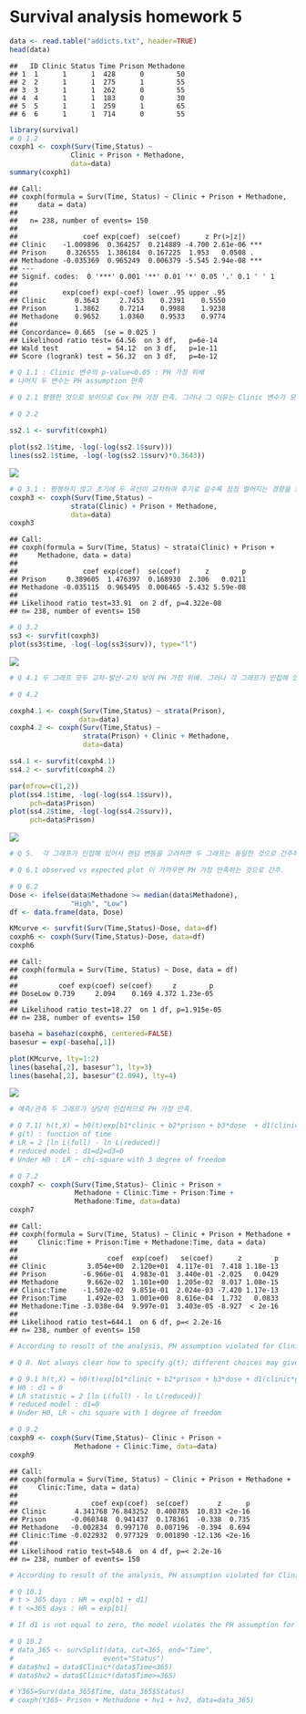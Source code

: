Survival analysis homework 5
================

``` r
data <- read.table("addicts.txt", header=TRUE)
head(data)
```

    ##   ID Clinic Status Time Prison Methadone
    ## 1  1      1      1  428      0        50
    ## 2  2      1      1  275      1        55
    ## 3  3      1      1  262      0        55
    ## 4  4      1      1  183      0        30
    ## 5  5      1      1  259      1        65
    ## 6  6      1      1  714      0        55

``` r
library(survival)
# Q 1.2
coxph1 <- coxph(Surv(Time,Status) ~
               Clinic + Prison + Methadone,
               data=data)
summary(coxph1)
```

    ## Call:
    ## coxph(formula = Surv(Time, Status) ~ Clinic + Prison + Methadone, 
    ##     data = data)
    ## 
    ##   n= 238, number of events= 150 
    ## 
    ##                coef exp(coef)  se(coef)      z Pr(>|z|)    
    ## Clinic    -1.009896  0.364257  0.214889 -4.700 2.61e-06 ***
    ## Prison     0.326555  1.386184  0.167225  1.953   0.0508 .  
    ## Methadone -0.035369  0.965249  0.006379 -5.545 2.94e-08 ***
    ## ---
    ## Signif. codes:  0 '***' 0.001 '**' 0.01 '*' 0.05 '.' 0.1 ' ' 1
    ## 
    ##           exp(coef) exp(-coef) lower .95 upper .95
    ## Clinic       0.3643     2.7453    0.2391    0.5550
    ## Prison       1.3862     0.7214    0.9988    1.9238
    ## Methadone    0.9652     1.0360    0.9533    0.9774
    ## 
    ## Concordance= 0.665  (se = 0.025 )
    ## Likelihood ratio test= 64.56  on 3 df,   p=6e-14
    ## Wald test            = 54.12  on 3 df,   p=1e-11
    ## Score (logrank) test = 56.32  on 3 df,   p=4e-12

``` r
# Q 1.1 : Clinic 변수의 p-value<0.05 : PH 가정 위배
# 나머지 두 변수는 PH assumption 만족
```

``` r
# Q 2.1 평행한 것으로 보이므로 Cox PH 가정 만족. 그러나 그 이유는 Clinic 변수가 모델에 포함되었기 때문이며, 포함되지 않고 층화되었다면 평행하지 않을 있 ㅇ음.
```

``` r
# Q 2.2
  
ss2.1 <- survfit(coxph1)

plot(ss2.1$time, -log(-log(ss2.1$surv)))
lines(ss2.1$time, -log(-log(ss2.1$surv)*0.3643))
```

![](생존분석-과제-5_files/figure-markdown_github/unnamed-chunk-5-1.png)

``` r
# Q 3.1 : 평행하지 않고 초기에 두 곡선이 교차하며 후기로 갈수록 점점 멀어지는 경향을 보여 PH 가정에 위배도
coxph3 <- coxph(Surv(Time,Status) ~
               strata(Clinic) + Prison + Methadone,
               data=data)
coxph3
```

    ## Call:
    ## coxph(formula = Surv(Time, Status) ~ strata(Clinic) + Prison + 
    ##     Methadone, data = data)
    ## 
    ##                coef exp(coef)  se(coef)      z        p
    ## Prison     0.389605  1.476397  0.168930  2.306   0.0211
    ## Methadone -0.035115  0.965495  0.006465 -5.432 5.59e-08
    ## 
    ## Likelihood ratio test=33.91  on 2 df, p=4.322e-08
    ## n= 238, number of events= 150

``` r
# Q 3.2
ss3 <- survfit(coxph3)
plot(ss3$time, -log(-log(ss3$surv)), type="l")
```

![](생존분석-과제-5_files/figure-markdown_github/unnamed-chunk-7-1.png)

``` r
# Q 4.1 두 그래프 모두 교차-발산-교차 보여 PH 가정 위배. 그러나 각 그래프가 인접해 있어서 랜덤 변동을 고려하면 두 그래프는 동일한 것으로 간주하여 PH 가정 만족하는 것으로 해석할 있음
```

``` r
# Q 4.2 

coxph4.1 <- coxph(Surv(Time,Status) ~ strata(Prison),
                 data=data)
coxph4.2 <- coxph(Surv(Time,Status) ~
                  strata(Prison) + Clinic + Methadone,
                  data=data)

ss4.1 <- survfit(coxph4.1)
ss4.2 <- survfit(coxph4.2)

par(mfrow=c(1,2))
plot(ss4.1$time, -log(-log(ss4.1$surv)),
     pch=data$Prison)
plot(ss4.2$time, -log(-log(ss4.2$surv)), 
     pch=data$Prison)
```

![](생존분석-과제-5_files/figure-markdown_github/unnamed-chunk-9-1.png)

``` r
# Q 5.  각 그래프가 인접해 있어서 랜덤 변동을 고려하면 두 그래프는 동일한 것으로 간주하여 PH 가정 만족하는 것으로 해석하는 것이 적 적절함
```

``` r
# Q 6.1 observed vs expected plot 이 가까우면 PH 가정 만족하는 것으로 간주.
```

``` r
# Q 6.2 
Dose <- ifelse(data$Methadone >= median(data$Methadone),
               "High", "Low")
df <- data.frame(data, Dose)

KMcurve <- survfit(Surv(Time,Status)~Dose, data=df)
coxph6 <- coxph(Surv(Time,Status)~Dose, data=df)
coxph6
```

    ## Call:
    ## coxph(formula = Surv(Time, Status) ~ Dose, data = df)
    ## 
    ##          coef exp(coef) se(coef)     z        p
    ## DoseLow 0.739     2.094    0.169 4.372 1.23e-05
    ## 
    ## Likelihood ratio test=18.27  on 1 df, p=1.915e-05
    ## n= 238, number of events= 150

``` r
baseha = basehaz(coxph6, centered=FALSE)
basesur = exp(-baseha[,1])

plot(KMcurve, lty=1:2)
lines(baseha[,2], basesur^1, lty=3)
lines(baseha[,2], basesur^(2.094), lty=4)
```

![](생존분석-과제-5_files/figure-markdown_github/unnamed-chunk-13-1.png)

``` r
# 예측/관측 두 그래프가 상당히 인접하므로 PH 가정 만족.
```

``` r
# Q 7.1) h(t,X) = h0(t)exp[b1*clinic + b2*prison + b3*dose  + d1(clinic*g(t)) + d2(prison*g(t)) + d3(dose*g(t))]
# g(t) : function of time
# LR = 2 [ln L(full) - ln L(reduced)]
# reduced model : d1=d2=d3=0
# Under H0 : LR ~ chi-square with 3 degree of freedom
```

``` r
# Q 7.2
coxph7 <- coxph(Surv(Time,Status)~ Clinic + Prison + 
                Methadone + Clinic:Time + Prison:Time +
                Methadone:Time, data=data)
coxph7
```

    ## Call:
    ## coxph(formula = Surv(Time, Status) ~ Clinic + Prison + Methadone + 
    ##     Clinic:Time + Prison:Time + Methadone:Time, data = data)
    ## 
    ##                      coef  exp(coef)   se(coef)      z        p
    ## Clinic          3.054e+00  2.120e+01  4.117e-01  7.418 1.18e-13
    ## Prison         -6.966e-01  4.983e-01  3.440e-01 -2.025   0.0429
    ## Methadone       9.662e-02  1.101e+00  1.205e-02  8.017 1.08e-15
    ## Clinic:Time    -1.502e-02  9.851e-01  2.024e-03 -7.420 1.17e-13
    ## Prison:Time     1.492e-03  1.001e+00  8.616e-04  1.732   0.0833
    ## Methadone:Time -3.038e-04  9.997e-01  3.403e-05 -8.927  < 2e-16
    ## 
    ## Likelihood ratio test=644.1  on 6 df, p=< 2.2e-16
    ## n= 238, number of events= 150

``` r
# According to result of the analysis, PH assumption violated for Clinic:Time and Methadone:Time variables.
```

``` r
# Q 8. Not always clear how to specify g(t); different choices may give different conclusions
```

``` r
# Q 9.1 h(t,X) = h0(t)exp[b1*clinic + b2*prison + b3*dose + d1(clinic*g(t))] where g(t) is some function of time.
# H0 : d1 = 0
# LR statistic = 2 [ln L(full) - ln L(reduced)]
# reduced model : d1=0
# Under H0, LR ~ chi square with 1 degree of freedom
```

``` r
# Q 9.2
coxph9 <- coxph(Surv(Time,Status)~ Clinic + Prison + 
                Methadone + Clinic:Time, data=data)
coxph9
```

    ## Call:
    ## coxph(formula = Surv(Time, Status) ~ Clinic + Prison + Methadone + 
    ##     Clinic:Time, data = data)
    ## 
    ##                  coef exp(coef)  se(coef)       z      p
    ## Clinic       4.341768 76.843252  0.400785  10.833 <2e-16
    ## Prison      -0.060348  0.941437  0.178361  -0.338  0.735
    ## Methadone   -0.002834  0.997170  0.007196  -0.394  0.694
    ## Clinic:Time -0.022932  0.977329  0.001890 -12.136 <2e-16
    ## 
    ## Likelihood ratio test=548.6  on 4 df, p=< 2.2e-16
    ## n= 238, number of events= 150

``` r
# According to result of the analysis, PH assumption violated for Clinic and Clinic:Time variables.
```

``` r
# Q 10.1
# t > 365 days : HR = exp[b1 + d1]
# t <=365 days : HR = exp[b1]

# If d1 is not equal to zero, the model violates the PH assumption for the clinic variable. Then the model assumes that the hazard ratio is not constant over time by giving a different hazard ratio depending on t
```

``` r
# Q 10.2
# data_365 <- survSplit(data, cut=365, end="Time", 
#                      event="Status")
# data$hv1 = data$Clinic*(data$Time<365)
# data$hv2 = data$Clinic*(data$Time>=365)

# Y365=Surv(data_365$Time, data_365$Status)
# coxph(Y365~ Prison + Methadone + hv1 + hv2, data=data_365)
```
